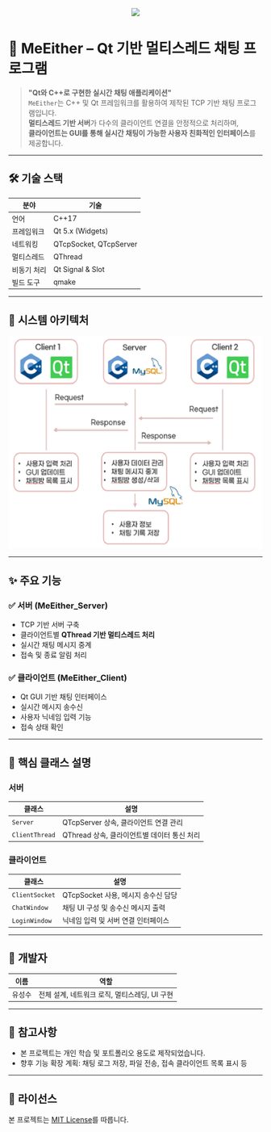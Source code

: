 <p align="center">
  <img src="https://github.com/YooSungSoo/MeEither_Project/raw/main/assets/MeEither_Logo.jpg.jpg" width="400"/>
</p>


# 💬 MeEither – Qt 기반 멀티스레드 채팅 프로그램

> **"Qt와 C++로 구현한 실시간 채팅 애플리케이션"**  
> `MeEither`는 C++ 및 Qt 프레임워크를 활용하여 제작된 TCP 기반 채팅 프로그램입니다.  
> **멀티스레드 기반 서버**가 다수의 클라이언트 연결을 안정적으로 처리하며,  
> **클라이언트는 GUI를 통해 실시간 채팅이 가능한 사용자 친화적인 인터페이스**를 제공합니다.

---

## 🛠 기술 스택

| 분야       | 기술 |
|------------|------|
| 언어       | C++17 |
| 프레임워크 | Qt 5.x (Widgets) |
| 네트워킹   | QTcpSocket, QTcpServer |
| 멀티스레드 | QThread |
| 비동기 처리 | Qt Signal & Slot |
| 빌드 도구  | qmake |

---

## 🔧 시스템 아키텍처

<p align="center">
  <img src="https://github.com/YooSungSoo/MeEither_Project/raw/main/assets/architecture_diagram.jpg" width="600"/>
</p>

---

## ✨ 주요 기능

### ✅ 서버 (MeEither_Server)
- TCP 기반 서버 구축
- 클라이언트별 **QThread 기반 멀티스레드 처리**
- 실시간 채팅 메시지 중계
- 접속 및 종료 알림 처리

### ✅ 클라이언트 (MeEither_Client)
- Qt GUI 기반 채팅 인터페이스
- 실시간 메시지 송수신
- 사용자 닉네임 입력 기능
- 접속 상태 확인

---

## 🧠 핵심 클래스 설명

### 서버
| 클래스 | 설명 |
|--------|------|
| `Server` | QTcpServer 상속, 클라이언트 연결 관리 |
| `ClientThread` | QThread 상속, 클라이언트별 데이터 통신 처리 |

### 클라이언트
| 클래스 | 설명 |
|--------|------|
| `ClientSocket` | QTcpSocket 사용, 메시지 송수신 담당 |
| `ChatWindow` | 채팅 UI 구성 및 송수신 메시지 출력 |
| `LoginWindow` | 닉네임 입력 및 서버 연결 인터페이스 |

---

## 🙋 개발자

| 이름 | 역할 |
|------|------|
| 유성수 | 전체 설계, 네트워크 로직, 멀티스레딩, UI 구현 |

---

## 📌 참고사항

- 본 프로젝트는 개인 학습 및 포트폴리오 용도로 제작되었습니다.
- 향후 기능 확장 계획: 채팅 로그 저장, 파일 전송, 접속 클라이언트 목록 표시 등

---

## 📝 라이선스

본 프로젝트는 [MIT License](LICENSE)를 따릅니다.
